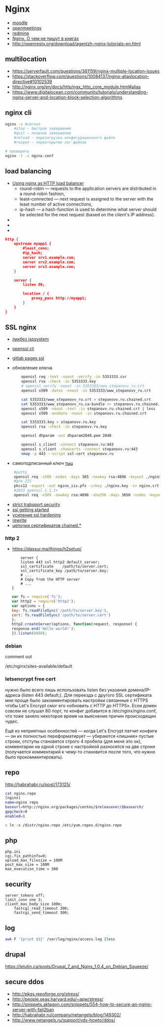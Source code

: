 # Nginx


 * [moodle](./moodle.md)
 * [openmeetings](./openmeetings.md)
 * [redmine](./redmine.md)
 * [Nginx. О чем не пишут в книгах](https://habr.com/ru/post/561758/)
 * http://openresty.org/download/agentzh-nginx-tutorials-en.html

## multilocation

 * https://serverfault.com/questions/361159/nginx-multiple-location-issues
 * https://stackoverflow.com/questions/10084137/nginx-aliaslocation-directive#10102539
 * http://nginx.org/en/docs/http/ngx_http_core_module.html#alias
 * https://www.digitalocean.com/community/tutorials/understanding-nginx-server-and-location-block-selection-algorithms

## nginx cli

```bash
nginx -s #сигнал
    #stop — быстрое завершение
    #quit — плавное завершение
    #reload — перезагрузка конфигурационного файла
    #reopen — переоткрытие лог-файлов

# проверить
nginx -t -c nginx.conf
```

## load balancing

 * [Using nginx as HTTP load balancer](https://nginx.org/en/docs/http/load_balancing.html)
    * round-robin — requests to the application servers are distributed in a round-robin fashion,
    * least-connected — next request is assigned to the server with the least number of active connections,
    * ip-hash — a hash-function is used to determine what server should be selected for the next request (based on the client's IP address).
 * [](https://docs.nginx.com/nginx/admin-guide/load-balancer/tcp-udp-load-balancer/)
 * []()
 * []()

```json
http {
    upstream myapp1 {
		#least_conn;
		#ip_hash;
        server srv1.example.com;
        server srv2.example.com;
        server srv3.example.com;
    }

    server {
        listen 80;

        location / {
            proxy_pass http://myapp1;
        }
    }
}

```

## SSL nginx

 * [ликбез ispsystem](https://doc.ispsystem.ru/index.php/Установка_SSL-сертификата/)
 * [openssl cli](https://www.sslshopper.com/article-most-common-openssl-commands.html)
 * [gitlab pages ssl](https://gitlab.com/stepanovv/kbo/pages/domains/stepanovv.ru	)
 * обновление ключа

	```bash
		openssl req -text -noout -verify -in 5353333.csr
		openssl rsa -check -in 5353333.key
		# openssl verify -noout -in 5353333/www_stepanovv_ru.crt
		openssl x509 -dates -noout -in 5353333/www_stepanovv_ru.crt

		cat 5353333/www_stepanovv_ru.crt > stepanovv.ru.chained.crt
		cat 5353333/www_stepanovv_ru.ca-bundle >> stepanovv.ru.chained.crt
		openssl x509 -noout -text -in stepanovv.ru.chained.crt | less
		openssl x509 -enddate -noout -in stepanovv.ru.chained.crt

		cat 5353333.key > stepanovv.ru.key
		openssl rsa -check -in stepanovv.ru.key

		openssl dhparam -out dhparam2048.pem 2048

		openssl s_client -connect stepanovv.ru:443
		openssl s_client -showcerts -connect stepanovv.ru:443
		nmap -p 443 --script ssl-cert stepanovv.ru
	```

 * самоподписанный ключ [тыц](https://www.digitalocean.com/community/tutorials/how-to-create-an-ssl-certificate-on-nginx-for-ubuntu-14-04)

```bash
	#putty
	openssl req -x509 -nodes -days 365 -newkey rsa:4096 -keyout ./nginx.key -out ./nginx.crt
	#для IIS
	pkcs12 -export -out nginx_iis.pfx -inkey ./nginx.key -in nginx.crt -name 'nginx'
	#2023 openssl 1.1.1+
	openssl req -x509 -newkey rsa:4096 -sha256 -days 3650 -nodes -keyout gitlab.key -out gitlab.crt -subj "/CN=gitlab"
```

 * [strict trabsport security](https://www.nginx.com/blog/http-strict-transport-security-hsts-and-nginx/)
 * [ssl getting started](https://www.nginx.com/blog/nginx-https-101-ssl-basics-getting-started/)
 * [усиление ssl hardening](https://blog.ukrnames.com/administrirovanie/usilenie-ssl-dlya-veb-servera-nginx)
 * [rewrite](https://wiki.nginx.org/blog/creating-nginx-rewrite-rules/)
 * [цепочки сертификатов chained.*](http://nginx.org/ru/docs/http/configuring_https_servers.html#chains)

### http 2

 * https://dassur.ma/things/h2setup/
 ```
        server {
        listen 443 ssl http2 default_server;
        ssl_certificate    /path/to/server.cert;
        ssl_certificate_key /path/to/server.key;
        # ...
        # Copy from the HTTP server
        # ...
    }
 ```
 ```js
    var fs = require('fs');
    var http2 = require('http2');
    var options = {
    key: fs.readFileSync('/path/to/server.key'),
    cert: fs.readFileSync('/path/to/server.cert')
    };
    http2.createServer(options, function(request, response) {
    response.end('Hello world!');
    }).listen(8080);
 ```

### debian

comment out

/etc/nginx/sites-available/default

### letsencrypt free cert

нужно было всего лишь использовать listen без указания домена/IP-адреса (listen 443 default;). Для переезда с другого SSL сертификата мне проще было закомментировать настройки связанные с HTTPS чтобы Let's Encrypt смог его «обновить с HTTP до HTTPS». Если домен совсем не слушал 80 порт, то конфиг добавится в /etc/nginx/nginx.conf, что тоже заняло некоторое время на выяснение причин происходящих чудес.

Ещё из неприятных особенностей — когда Let's Encrypt патчит конфиги — он их полностью переформатирует — убираются «лишние» пустые строки, отступы становятся строго 4 пробела (для меня это ок), комментарии на одной строке с настройкой разносятся на две строки (получается комментарий к чему-то становится после того, что нужно было прокомментировать).

## repo

http://habrahabr.ru/post/173125/

```bash
cat nginx.repo
[nginx]
name=nginx repo
baseurl=http://nginx.org/packages/centos/$releasever/$basearch/
gpgcheck=0
enabled=1

> ln -s /distr/nginx.repo /etc/yum.repos.d/nginx.repo
```

## php

```
php.ini
cgi.fix_pathinfo=0;
upload_max_filesize = 100M
post_max_size = 100M
max_execution_time = 300
```

## security

```
server_tokens off;
limit_conn one 3;
client_max_body_size 100m;
	fastcgi_read_timeout 300;
	fastcgi_send_timeout 300;
```


## log

```bash
awk F '{print $3}' /var/log/nginx/access.log |less
```

## drupal

https://lelutin.ca/posts/Drupal_7_and_Nginx_1.0.4_on_Debian_Squeeze/

## secure ddos

 * http://pkgs.repoforge.org/stress/
 * http://people.seas.harvard.edu/~apw/stress/
 * http://snippets.aktagon.com/snippets/554-how-to-secure-an-nginx-server-with-fail2ban
 * http://habrahabr.ru/company/netangels/blog/149302/
 * http://www.netangels.ru/support/vds-howto/ddos/
